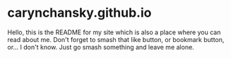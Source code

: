 # carynchansky.github.io

Hello, this is the README for my site which is also a place where you can read about me.
Don't forget to smash that like button, or bookmark button, or... I don't know. Just go
smash something and leave me alone.